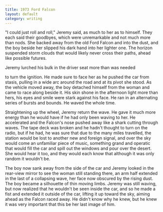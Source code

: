 ```yaml
---
title: 1973 Ford Falcon
layout: default
category: writing
---
```

"I could just roll and roll," Jeremy said, as much to her as to himself.  They
each said their goodbyes, which were unremarkable and not much more than nods.
She backed away from the old Ford Falcon and into the dust, and the boy beside
her slipped his dark hand into her lighter one. The horizon suspended storm
clouds that would likely never cross their paths, ahead like possible futures.
<!-- more --> Jeremy lurched his bulk in the driver seat more than was needed
to turn the ignition. He made sure to face her as he pushed the car from
stasis, pulling in a wide arc around the road and at its pivot she stood. As
the vehicle moved away, the boy detached himself from the woman and came to
race along beside it. His skin shone in the afternoon light more than hers, his
eyes and smile were stark against his face. He ran in an alternating series of
bursts and bounds. He waved the whole time.

Straightening up the wheel, Jeremy return the wave. He gave it much more energy
than he would have if he had only been waving to her. He accelerated and the
Falcon's nose pushed away like a shark cutting through waves. The tape deck was
broken and he hadn't thought to turn on the radio, but if he had, he was sure
that due to the many miles travelled, the station would be lost to another new
and foreign signal, and over the sky would come an unfamiliar piece of music,
something grand and operatic that would fill the car and spill out the windows
and pour over the desert. She would hear it too, and they would each know that
although it was only random it wouldn't be.

The boy now sank away from the side of the car and Jeremy looked in the
rear-view mirror to see the woman still standing there, an arm half extended in
the last of a collapsing wave, her face now obscured by the rising dust. The
boy became a silhouette of thin moving limbs. Jeremy was still waving, but now
realized that he wouldn't be seen inside the car, and so he made a fist and
extended it outside of the car, lifting it up toward the sky, aiming ahead as
the Falcon raced away. He didn't know why he knew, but he knew it was very
important that this be her last image of him.
